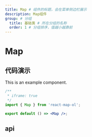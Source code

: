 ```yaml
---
title: Map # 组件的标题，会在菜单侧边栏展示
description: Map组件
group: # 分组
  title: 基础类 # 所在分组的名称
  order: 1 # 分组排序，值越小越靠前
---
```


# Map

## 代码演示

This is an example component.

```jsx
/**
 * iframe: true
 */
import { Map } from 'react-map-ol';

export default () => <Map />;
```

## api

<API id="Map"></API>

